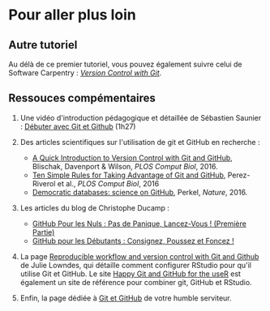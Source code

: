 # Pour  aller plus loin

## Autre tutoriel

Au délà de ce premier tutoriel, vous pouvez également suivre celui de Software Carpentry : [*Version Control with Git*](https://swcarpentry.github.io/git-novice/).


## Ressouces compémentaires

1. Une vidéo d'introduction pédagogique et détaillée de Sébastien Saunier : [Débuter avec Git et Github](https://www.youtube.com/watch?v=V6Zo68uQPqE) (1h27)

2. Des articles scientifiques sur l'utilisation de git et GitHub en recherche :

   - [A Quick Introduction to Version Control with Git and GitHub](https://journals.plos.org/ploscompbiol/article?id=10.1371/journal.pcbi.1004668), Blischak, Davenport & Wilson, *PLOS Comput Biol*, 2016.
   - [Ten Simple Rules for Taking Advantage of Git and GitHub](https://journals.plos.org/ploscompbiol/article?id=10.1371/journal.pcbi.1004947), Perez-Riverol et al., *PLOS Comput Biol*, 2016
   - [Democratic databases: science on GitHub](https://www.nature.com/news/democratic-databases-science-on-github-1.20719), Perkel, *Nature*, 2016.

3. Les articles du blog de Christophe Ducamp :

    - [GitHub Pour les Nuls : Pas de Panique, Lancez-Vous ! (Première Partie)](https://www.christopheducamp.com/2013/12/15/github-pour-nuls-partie-1/)
    - [GitHub pour les Débutants : Consignez, Poussez et Foncez !](https://www.christopheducamp.com/2013/12/16/github-pour-nuls-partie-2/)

4. La page [Reproducible workflow and version control with Git and Github](https://jules32.github.io/2016-07-12-Oxford/git/) de Julie Lowndes, qui détaille comment configurer RStudio pour qu'il utilise Git et GitHub. Le site [Happy Git and GitHub for the useR](https://happygitwithr.com/index.html) est également un site de référence pour combiner git, GitHub et RStudio.

5. Enfin, la page dédiée à [Git et GitHub](http://cupnet.net/git-github/) de votre humble serviteur.

